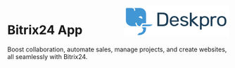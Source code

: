 <img align="right" alt="Deskpro" src="https://raw.githubusercontent.com/DeskproApps/bitrix24/master/docs/assets/deskpro-logo.svg" />

# Bitrix24 App

Boost collaboration, automate sales, manage projects, and create websites, all seamlessly with Bitrix24.
